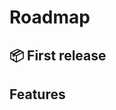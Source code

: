 # Roadmap

## 📦 First release

<CheckBox 
    :checked="true"
    text="🚀 Day function"
/>
<CheckBox
    v-bind:checked="true"
    text="🌟 'start' cli command"
/>
<CheckBox
    v-bind:checked="true"
    text="🔧 Config file"
/>
<CheckBox
    v-bind:checked="true"
    text="📜 Package documentation"
/>
<CheckBox
    v-bind:checked="false"
    text="🏷 Release v?"
/>

## Features

<CheckBox
    v-bind:checked="false"
    text="📝 Autogenerated Readmes"
/>
<CheckBox
    v-bind:checked="false"
    text="❓❓❓"
/>
